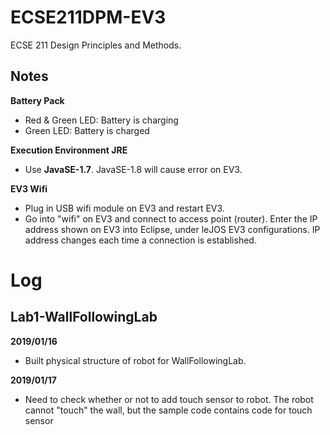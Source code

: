 # ECSE211DPM-EV3 #
ECSE 211 Design Principles and Methods.

## Notes ##
__Battery Pack__
- Red & Green LED: Battery is charging
- Green LED: Battery is charged

__Execution Environment JRE__
- Use __JavaSE-1.7__. JavaSE-1.8 will cause error on EV3.

__EV3 Wifi__
- Plug in USB wifi module on EV3 and restart EV3.
- Go into "wifi" on EV3 and connect to access point (router). Enter the IP address shown on EV3 into Eclipse, under leJOS EV3 configurations. IP address changes each time a connection is established.

# Log #
## Lab1-WallFollowingLab ##
__2019/01/16__
- Built physical structure of robot for WallFollowingLab.

__2019/01/17__
- Need to check whether or not to add touch sensor to robot. The robot cannot "touch" the wall, but the sample code contains code for touch sensor
